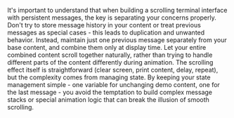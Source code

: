 It's important to understand that when building a scrolling terminal interface with persistent messages, the key is separating your concerns properly. Don't try to store message history in your content or treat previous messages as special cases - this leads to duplication and unwanted behavior. Instead, maintain just one previous message separately from your base content, and combine them only at display time. Let your entire combined content scroll together naturally, rather than trying to handle different parts of the content differently during animation. The scrolling effect itself is straightforward (clear screen, print content, delay, repeat), but the complexity comes from managing state. By keeping your state management simple - one variable for unchanging demo content, one for the last message - you avoid the temptation to build complex message stacks or special animation logic that can break the illusion of smooth scrolling.